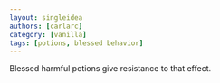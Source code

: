 ```yaml
---
layout: singleidea
authors: [carlarc]
category: [vanilla]
tags: [potions, blessed behavior]
---
```

Blessed harmful potions give resistance to that effect.
